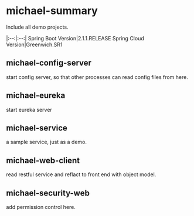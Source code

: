 # michael-summary
Include all demo projects.

|:--:|:--:|
Spring Boot Version|2.1.1.RELEASE
Spring Cloud Version|Greenwich.SR1

## michael-config-server
start config server, so that other processes can read config files from here.

## michael-eureka
start eureka server

## michael-service
a sample service, just as a demo.

## michael-web-client
read restful service and reflact to front end with object model.

## michael-security-web
add permission control here.
